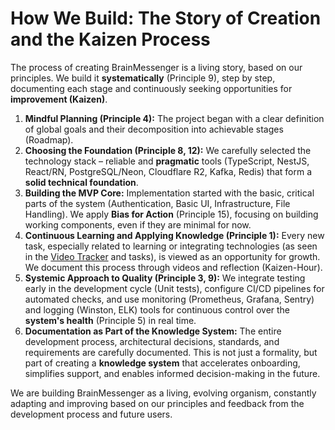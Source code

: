 # How We Build: The Story of Creation and the Kaizen Process

The process of creating BrainMessenger is a living story, based on our principles. We build it **systematically** (Principle 9), step by step, documenting each stage and continuously seeking opportunities for **improvement (Kaizen)**.

1.  **Mindful Planning (Principle 4):** The project began with a clear definition of global goals and their decomposition into achievable stages (Roadmap).
2.  **Choosing the Foundation (Principle 8, 12):** We carefully selected the technology stack – reliable and **pragmatic** tools (TypeScript, NestJS, React/RN, PostgreSQL/Neon, Cloudflare R2, Kafka, Redis) that form a **solid technical foundation**.
3.  **Building the MVP Core:** Implementation started with the basic, critical parts of the system (Authentication, Basic UI, Infrastructure, File Handling). We apply **Bias for Action** (Principle 15), focusing on building working components, even if they are minimal for now.
4.  **Continuous Learning and Applying Knowledge (Principle 1):** Every new task, especially related to learning or integrating technologies (as seen in the [Video Tracker](https://www.notion.so/2025-2026-1576e78881b7435e9c3c2cf174e61b91?pvs=4) and tasks), is viewed as an opportunity for growth. We document this process through videos and reflection (Kaizen-Hour).
5.  **Systemic Approach to Quality (Principle 3, 9):** We integrate testing early in the development cycle (Unit tests), configure CI/CD pipelines for automated checks, and use monitoring (Prometheus, Grafana, Sentry) and logging (Winston, ELK) tools for continuous control over the **system's health** (Principle 5) in real time.
6.  **Documentation as Part of the Knowledge System:** The entire development process, architectural decisions, standards, and requirements are carefully documented. This is not just a formality, but part of creating a **knowledge system** that accelerates onboarding, simplifies support, and enables informed decision-making in the future.

We are building BrainMessenger as a living, evolving organism, constantly adapting and improving based on our principles and feedback from the development process and future users.